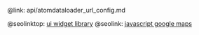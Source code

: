 @link: api/atomdataloader_url_config.md

@seolinktop: [ui widget library](https://webix.com)
@seolink: [javascript google maps](https://webix.com/widget/maps/)